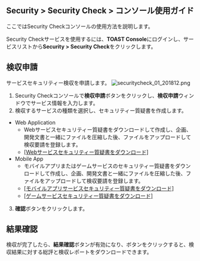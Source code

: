 ﻿## Security > Security Check > コンソール使用ガイド

ここではSecurity Checkコンソールの使用方法を説明します。

Security Checkサービスを使用するには、**TOAST Console**にログインし、サービスリストから**Security > Security Check**をクリックします。

## 検収申請

サービスセキュリティー検収を申請します。
![securitycheck_01_201812.png](https://static.toastoven.net/prod_securitycheck/securitycheck_01_201812.png)

1. Security Checkコンソールで**検収申請**ボタンをクリックし、**検収申請**ウィンドウでサービス情報を入力します。
2. 検収するサービスの種類を選択し、セキュリティー質疑書を作成します。
  - Web Application
    - Webサービスセキュリティー質疑書をダウンロードして作成し、企画、開発文書と一緒にファイルを圧縮した後、ファイルをアップロードして検収要請を登録します。
    - [[Webサービスセキュリティー質疑書をダウンロード]](http://static.toastoven.net/toastcloud/sdk_download/security/web_security_check.xls)
  - Mobile App
    - モバイルアプリまたはゲームサービスのセキュリティー質疑書をダウンロードして作成し、企画、開発文書と一緒にファイルを圧縮した後、ファイルをアップロードして検収要請を登録します。
    - [[モバイルアプリサービスセキュリティー質疑書をダウンロード]](http://static.toastoven.net/toastcloud/sdk_download/security/mobile_security_check.xls)
    - [[ゲームサービスセキュリティー質疑書をダウンロード]](http://static.toastoven.net/toastcloud/sdk_download/security/game_security_check.xls)
3. **確認**ボタンをクリックします。

## 結果確認

検収が完了したら、**結果確認**ボタンが有効になり、ボタンをクリックすると、検収結果に対する総評と検収レポートをダウンロードできます。
